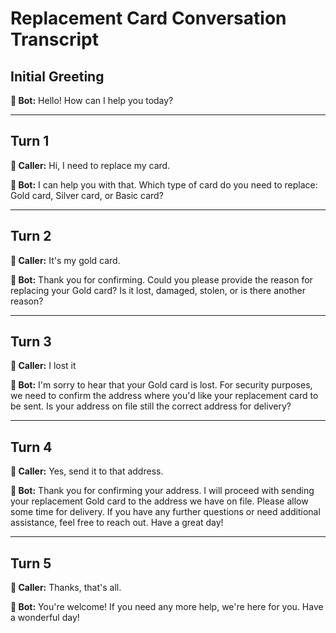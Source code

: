 # Replacement Card Conversation Transcript

## Initial Greeting

**🤖 Bot:** Hello! How can I help you today?

---

## Turn 1

**👤 Caller:** Hi, I need to replace my card.

**🤖 Bot:** I can help you with that. Which type of card do you need to replace: Gold card, Silver card, or Basic card?

---

## Turn 2

**👤 Caller:** It's my gold card.

**🤖 Bot:** Thank you for confirming. Could you please provide the reason for replacing your Gold card? Is it lost, damaged, stolen, or is there another reason?

---

## Turn 3

**👤 Caller:** I lost it

**🤖 Bot:** I'm sorry to hear that your Gold card is lost. For security purposes, we need to confirm the address where you'd like your replacement card to be sent. Is your address on file still the correct address for delivery?

---

## Turn 4

**👤 Caller:** Yes, send it to that address.

**🤖 Bot:** Thank you for confirming your address. I will proceed with sending your replacement Gold card to the address we have on file. Please allow some time for delivery. If you have any further questions or need additional assistance, feel free to reach out. Have a great day!

---

## Turn 5

**👤 Caller:** Thanks, that's all.

**🤖 Bot:** You're welcome! If you need any more help, we're here for you. Have a wonderful day!
